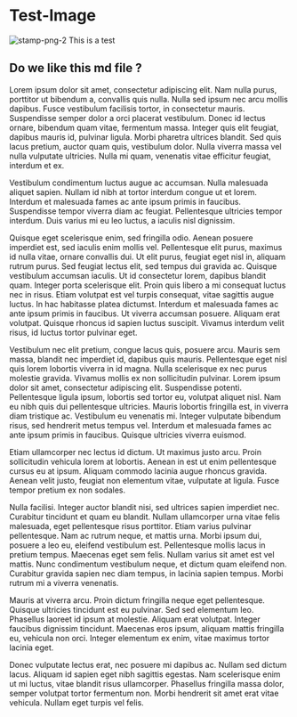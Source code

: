 # Test-Image
![stamp-png-2](https://user-images.githubusercontent.com/1895069/119142376-b7db1f00-ba46-11eb-8eed-08054722122f.png)
This is a test

## Do we like this md file ?
Lorem ipsum dolor sit amet, consectetur adipiscing elit. Nam nulla purus, porttitor ut bibendum a, convallis quis nulla. Nulla sed ipsum nec arcu mollis dapibus. Fusce vestibulum facilisis tortor, in consectetur mauris. Suspendisse semper dolor a orci placerat vestibulum. Donec id lectus ornare, bibendum quam vitae, fermentum massa. Integer quis elit feugiat, dapibus mauris id, pulvinar ligula. Morbi pharetra ultrices blandit. Sed quis lacus pretium, auctor quam quis, vestibulum dolor. Nulla viverra massa vel nulla vulputate ultricies. Nulla mi quam, venenatis vitae efficitur feugiat, interdum et ex.

Vestibulum condimentum luctus augue ac accumsan. Nulla malesuada aliquet sapien. Nullam id nibh at tortor interdum congue ut et lorem. Interdum et malesuada fames ac ante ipsum primis in faucibus. Suspendisse tempor viverra diam ac feugiat. Pellentesque ultricies tempor interdum. Duis varius mi eu leo luctus, a iaculis nisl dignissim.

Quisque eget scelerisque enim, sed fringilla odio. Aenean posuere imperdiet est, sed iaculis enim mollis vel. Pellentesque elit purus, maximus id nulla vitae, ornare convallis dui. Ut elit purus, feugiat eget nisl in, aliquam rutrum purus. Sed feugiat lectus elit, sed tempus dui gravida ac. Quisque vestibulum accumsan iaculis. Ut id consectetur lorem, dapibus blandit quam. Integer porta scelerisque elit. Proin quis libero a mi consequat luctus nec in risus. Etiam volutpat est vel turpis consequat, vitae sagittis augue luctus. In hac habitasse platea dictumst. Interdum et malesuada fames ac ante ipsum primis in faucibus. Ut viverra accumsan posuere. Aliquam erat volutpat. Quisque rhoncus id sapien luctus suscipit. Vivamus interdum velit risus, id luctus tortor pulvinar eget.

Vestibulum nec elit pretium, congue lacus quis, posuere arcu. Mauris sem massa, blandit nec imperdiet id, dapibus quis mauris. Pellentesque eget nisl quis lorem lobortis viverra in id magna. Nulla scelerisque ex nec purus molestie gravida. Vivamus mollis ex non sollicitudin pulvinar. Lorem ipsum dolor sit amet, consectetur adipiscing elit. Suspendisse potenti. Pellentesque ligula ipsum, lobortis sed tortor eu, volutpat aliquet nisl. Nam eu nibh quis dui pellentesque ultricies. Mauris lobortis fringilla est, in viverra diam tristique ac. Vestibulum eu venenatis mi. Integer vulputate bibendum risus, sed hendrerit metus tempus vel. Interdum et malesuada fames ac ante ipsum primis in faucibus. Quisque ultricies viverra euismod.

Etiam ullamcorper nec lectus id dictum. Ut maximus justo arcu. Proin sollicitudin vehicula lorem at lobortis. Aenean in est ut enim pellentesque cursus eu at ipsum. Aliquam commodo lacinia augue rhoncus gravida. Aenean velit justo, feugiat non elementum vitae, vulputate at ligula. Fusce tempor pretium ex non sodales.

Nulla facilisi. Integer auctor blandit nisi, sed ultrices sapien imperdiet nec. Curabitur tincidunt et quam eu blandit. Nullam ullamcorper urna vitae felis malesuada, eget pellentesque risus porttitor. Etiam varius pulvinar pellentesque. Nam ac rutrum neque, et mattis urna. Morbi ipsum dui, posuere a leo eu, eleifend vestibulum est. Pellentesque mollis lacus in pretium tempus. Maecenas eget sem felis. Nullam varius sit amet est vel mattis. Nunc condimentum vestibulum neque, et dictum quam eleifend non. Curabitur gravida sapien nec diam tempus, in lacinia sapien tempus. Morbi rutrum mi a viverra venenatis.

Mauris at viverra arcu. Proin dictum fringilla neque eget pellentesque. Quisque ultricies tincidunt est eu pulvinar. Sed sed elementum leo. Phasellus laoreet id ipsum at molestie. Aliquam erat volutpat. Integer faucibus dignissim tincidunt. Maecenas eros ipsum, aliquam mattis fringilla eu, vehicula non orci. Integer elementum ex enim, vitae maximus tortor lacinia eget.

Donec vulputate lectus erat, nec posuere mi dapibus ac. Nullam sed dictum lacus. Aliquam id sapien eget nibh sagittis egestas. Nam scelerisque enim ut mi luctus, vitae blandit risus ullamcorper. Phasellus fringilla massa dolor, semper volutpat tortor fermentum non. Morbi hendrerit sit amet erat vitae vehicula. Nullam eget turpis vel felis.
